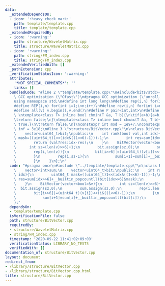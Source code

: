 ```yaml
---
data:
  _extendedDependsOn:
  - icon: ':heavy_check_mark:'
    path: template/template.cpp
    title: template/template.cpp
  _extendedRequiredBy:
  - icon: ':warning:'
    path: structure/WaveletMatrix.cpp
    title: structure/WaveletMatrix.cpp
  - icon: ':warning:'
    path: string/FM_index.cpp
    title: string/FM_index.cpp
  _extendedVerifiedWith: []
  _pathExtension: cpp
  _verificationStatusIcon: ':warning:'
  attributes:
    '*NOT_SPECIAL_COMMENTS*': ''
    links: []
  bundledCode: "#line 2 \"template/template.cpp\"\n#include<bits/stdc++.h>\n#pragma\
    \ GCC optimization (\"Ofast\")\n#pragma GCC optimization (\"unroll-loops\")\n\
    using namespace std;\n#define int long long\n#define rep(i,n) for(int i=0;i<n;i++)\n\
    #define REP(i,n) for(int i=1;i<n;i++)\n#define rev(i,n) for(int i=n-1;i>=0;i--)\n\
    #define all(v) v.begin(),v.end()\n#define P pair<int,int>\n#define len(s) (int)s.size()\n\
    \ \ntemplate<class T> inline bool chmin(T &a, T b){\n\tif(a>b){a=b;return true;}\n\
    \treturn false;\n}\ntemplate<class T> inline bool chmax(T &a, T b){\n\tif(a<b){a=b;return\
    \ true;}\n\treturn false;\n}\nconstexpr int mod = 1e9+7;\nconstexpr long long\
    \ inf = 3e18;\n#line 3 \"structure/BitVector.cpp\"\n\nclass BitVector{\n    vector<int>sum;\n\
    \    vector<uint64_t>bit;\npublic:\n    int rank(bool val,int idx){\n        uint64_t\
    \ mask=((uint64_t)1<<(idx&((1<<6)-1)))-1;\n        int res=sum[idx>>6]+__builtin_popcountll(bit[idx>>6]&mask);\n\
    \        return (val?res:idx-res);\n    }\n    BitVector(vector<bool>&v){\n  \
    \      int sz=(len(v)>>6)+1;\n        bit.assign(sz,0);\n        sum.assign(sz,0);\n\
    \        rep(i,len(v)){\n            bit[i>>6]|=(uint64_t)(v[i])<<(i&((1<<6)-1));\n\
    \        }\n        rep(i,sz-1){\n            sum[i+1]=sum[i]+__builtin_popcountll(bit[i]);\n\
    \        }\n    }\n};\n"
  code: "#pragma once\n#include \"../template/template.cpp\"\n\nclass BitVector{\n\
    \    vector<int>sum;\n    vector<uint64_t>bit;\npublic:\n    int rank(bool val,int\
    \ idx){\n        uint64_t mask=((uint64_t)1<<(idx&((1<<6)-1)))-1;\n        int\
    \ res=sum[idx>>6]+__builtin_popcountll(bit[idx>>6]&mask);\n        return (val?res:idx-res);\n\
    \    }\n    BitVector(vector<bool>&v){\n        int sz=(len(v)>>6)+1;\n      \
    \  bit.assign(sz,0);\n        sum.assign(sz,0);\n        rep(i,len(v)){\n    \
    \        bit[i>>6]|=(uint64_t)(v[i])<<(i&((1<<6)-1));\n        }\n        rep(i,sz-1){\n\
    \            sum[i+1]=sum[i]+__builtin_popcountll(bit[i]);\n        }\n    }\n\
    };"
  dependsOn:
  - template/template.cpp
  isVerificationFile: false
  path: structure/BitVector.cpp
  requiredBy:
  - structure/WaveletMatrix.cpp
  - string/FM_index.cpp
  timestamp: '2020-09-22 11:41:02+09:00'
  verificationStatus: LIBRARY_NO_TESTS
  verifiedWith: []
documentation_of: structure/BitVector.cpp
layout: document
redirect_from:
- /library/structure/BitVector.cpp
- /library/structure/BitVector.cpp.html
title: structure/BitVector.cpp
---
```

